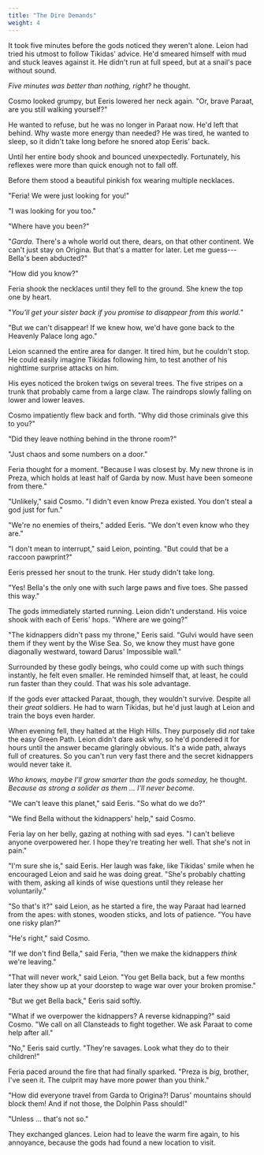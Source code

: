 ```yaml
---
title: "The Dire Demands"
weight: 4
---
```


It took five minutes before the gods noticed they weren't alone. Leion had tried his utmost to follow Tikidas' advice. He'd smeared himself with mud and stuck leaves against it. He didn't run at full speed, but at a snail's pace without sound.

_Five minutes was better than nothing, right?_ he thought. 

Cosmo looked grumpy, but Eeris lowered her neck again. "Or, brave Paraat, are you still walking yourself?"

He wanted to refuse, but he was no longer in Paraat now. He'd left that behind. Why waste more energy than needed? He was tired, he wanted to sleep, so it didn't take long before he snored atop Eeris' back.

Until her entire body shook and bounced unexpectedly. Fortunately, his reflexes were more than quick enough not to fall off. 

Before them stood a beautiful pinkish fox wearing multiple necklaces.

"Feria! We were just looking for you!"

"I was looking for you too."

"Where have you been?"

"_Garda_. There's a whole world out there, dears, on that other continent. We can't just stay on Origina. But that's a matter for later. Let me guess---Bella's been abducted?"

"How did you know?"

Feria shook the necklaces until they fell to the ground. She knew the top one by heart. 

"_You'll get your sister back if you promise to disappear from this world._"

"But we can't disappear! If we knew how, we'd have gone back to the Heavenly Palace long ago."

Leion scanned the entire area for danger. It tired him, but he couldn't stop. He could easily imagine Tikidas following him, to test another of his nighttime surprise attacks on him.

His eyes noticed the broken twigs on several trees. The five stripes on a trunk that probably came from a large claw. The raindrops slowly falling on lower and lower leaves.

Cosmo impatiently flew back and forth. "Why did those criminals give this to you?"

"Did they leave nothing behind in the throne room?"

"Just chaos and some numbers on a door."

Feria thought for a moment. "Because I was closest by. My new throne is in Preza, which holds at least half of Garda by now. Must have been someone from there."

"Unlikely," said Cosmo. "I didn't even know Preza existed. You don't steal a god just for fun."

"We're no enemies of theirs," added Eeris. "We don't even know who they are."

"I don't mean to interrupt," said Leion, pointing. "But could that be a raccoon pawprint?"

Eeris pressed her snout to the trunk. Her study didn't take long.

"Yes! Bella's the only one with such large paws and five toes. She passed this way."

The gods immediately started running. Leion didn't understand. His voice shook with each of Eeris' hops. "Where are we going?" 

"The kidnappers didn't pass my throne," Eeris said. "Gulvi would have seen them if they went by the Wise Sea. So, we know they must have gone diagonally westward, toward Darus' Impossible wall."

Surrounded by these godly beings, who could come up with such things instantly, he felt even smaller. He reminded himself that, at least, he could run faster than they could. That was his sole advantage. 

If the gods ever attacked Paraat, though, they wouldn't survive. Despite all their _great_ soldiers. He had to warn Tikidas, but he'd just laugh at Leion and train the boys even harder.

When evening fell, they halted at the High Hills. They purposely did _not_ take the easy Green Path. Leion didn't dare ask why, so he'd pondered it for hours until the answer became glaringly obvious. It's a wide path, always full of creatures. So you can't run very fast there and the secret kidnappers would never take it.

_Who knows, maybe I'll grow smarter than the gods someday,_ he thought. _Because as strong a solider as them ... I'll never become._

"We can't leave this planet," said Eeris. "So what do we do?"

"We find Bella without the kidnappers' help," said Cosmo.

Feria lay on her belly, gazing at nothing with sad eyes. "I can't believe anyone overpowered her. I hope they're treating her well. That she's not in pain."

"I'm sure she is," said Eeris. Her laugh was fake, like Tikidas' smile when he encouraged Leion and said he was doing great. "She's probably chatting with them, asking all kinds of wise questions until they release her voluntarily."

"So that's it?" said Leion, as he started a fire, the way Paraat had learned from the apes: with stones, wooden sticks, and lots of patience. "You have one risky plan?"

"He's right," said Cosmo.

"If we don't find Bella," said Feria, "then we make the kidnappers _think_ we're leaving."

"That will never work," said Leion. "You get Bella back, but a few months later they show up at your doorstep to wage war over your broken promise."

"But we get Bella back," Eeris said softly.

"What if we overpower the kidnappers? A reverse kidnapping?" said Cosmo. "We call on all Clansteads to fight together. We ask Paraat to come help after all."

"No," Eeris said curtly. "They're savages. Look what they do to their children!"

Feria paced around the fire that had finally sparked. "Preza is _big_, brother, I've seen it. The culprit may have more power than you think."

"How did everyone travel from Garda to Origina?! Darus' mountains should block them! And if not those, the Dolphin Pass should!"

"Unless ... that's not so." 

They exchanged glances. Leion had to leave the warm fire again, to his annoyance, because the gods had found a new location to visit.
